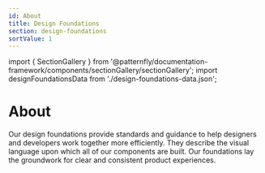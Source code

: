 ```yaml
---
id: About
title: Design Foundations
section: design-foundations
sortValue: 1
---
```


import { SectionGallery } from '@patternfly/documentation-framework/components/sectionGallery/sectionGallery';
import designFoundationsData from './design-foundations-data.json';

# About

Our design foundations provide standards and guidance to help designers and developers work together more efficiently. They describe the visual language upon which all of our components are built. Our foundations lay the groundwork for clear and consistent product experiences.

<SectionGallery
  section="design-foundations"
  galleryItemsData={designFoundationsData}
  placeholderText="Search design foundations by name"
  includeSubsections={true}
  hasGridText={true}
  isFullWidth={false}
/>
